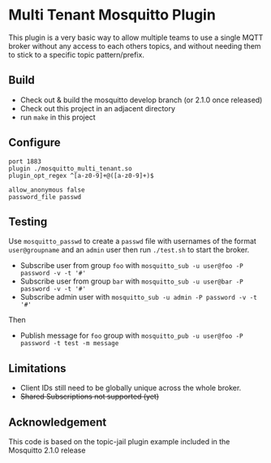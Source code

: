 # Multi Tenant Mosquitto Plugin

This plugin is a very basic way to allow multiple teams to use a single MQTT broker without 
any access to each others topics, and without needing them to stick to a specific topic 
pattern/prefix.

## Build

- Check out & build the mosquitto develop branch (or 2.1.0 once released)
- Check out this project in an adjacent directory
- run `make` in this project


## Configure

```
port 1883
plugin ./mosquitto_multi_tenant.so
plugin_opt_regex ^[a-z0-9]+@([a-z0-9]+)$

allow_anonymous false
password_file passwd
```

## Testing

Use `mosquitto_passwd` to create a `passwd` file with usernames of the format `user@groupname`
and an `admin` user then run `./test.sh` to start the broker.

 - Subscribe user from group `foo` with `mosquitto_sub -u user@foo -P password -v -t '#'`
 - Subscribe user from group `bar` with `mosquitto_sub -u user@bar -P password -v -t '#'`
 - Subscribe admin user with `mosquitto_sub -u admin -P password -v -t '#'`

Then

 - Publish message for `foo` group with `mosquitto_pub -u user@foo -P password -t test -m message`

## Limitations

 - Client IDs still need to be globally unique across the whole broker.
 - ~~Shared Subscriptions not supported (yet)~~

## Acknowledgement

This code is based on the topic-jail plugin example included in the Mosquitto 2.1.0 release

